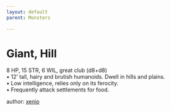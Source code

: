 ```yaml
---
layout: default
parent: Monsters 
   
--- 
```

# Giant, Hill
8 HP, 15 STR, 6 WIL, great club (d8+d8)  
• 12’ tall, hairy and brutish humanoids.   Dwell in hills and plains.  
• Low intelligence, relies only on its ferocity.  
• Frequently attack settlements for food.  




author: [xenio](https://xenioinabottle.blogspot.com/2021/02/classic-monsters-for-cairnito-part-1.html) 


